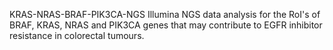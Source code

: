 KRAS-NRAS-BRAF-PIK3CA-NGS
Illumina NGS data analysis for the RoI's of BRAF, KRAS, NRAS and PIK3CA genes that may contribute to EGFR inhibitor resistance in colorectal tumours.
